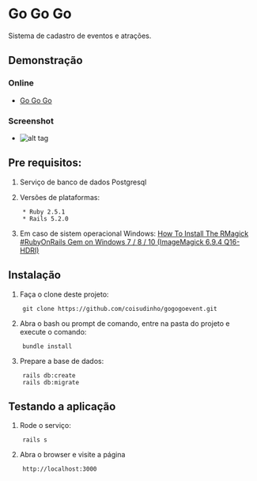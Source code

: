 # Go Go Go
Sistema de cadastro de eventos e atrações.

## Demonstração
  ### Online
  * [Go Go Go]( https://gogogoevent.herokuapp.com )

  ### Screenshot
  * ![alt tag](https://i.imgur.com/DG6r8yK.png/)

## Pre requisitos:
1. Serviço de banco de dados Postgresql

2. Versões de plataformas:
```
	* Ruby 2.5.1
	* Rails 5.2.0
```

3. Em caso de sistem operacional Windows:
[How To Install The RMagick #RubyOnRails Gem on Windows 7 / 8 / 10 (ImageMagick 6.9.4 Q16-HDRI)]( https://medium.com/ruby-on-rails-web-application-development/install-rmagick-gem-on-windows-7-8-10-imagemagick-6-9-4-q16-hdri-5492c3fef202 )

## Instalação
1. Faça o clone deste projeto:
```
	git clone https://github.com/coisudinho/gogogoevent.git
```

2. Abra o bash ou prompt de comando, entre na pasta do projeto e execute o comando:
```
	bundle install
```

3. Prepare a base de dados:
```
	rails db:create
	rails db:migrate
```

## Testando a aplicação
1. Rode o serviço:
```
	rails s
```

2. Abra o browser e visite a página
```
	http://localhost:3000
```

